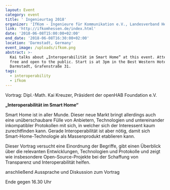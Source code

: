 ```yaml
---
layout: Event
category: event
title: ' Ingenieurtag 2018'
organizer: 'IfKom - Ingenieure für Kommunikation e.V., Landesverband Hessen'
link: 'http://ifkomhessen.de/index.html'
date: '2018-06-08T15:00:00+02:00'
end_date: '2018-06-08T16:30:00+02:00'
location: 'Darmstadt, Germany'
event_image: /uploads/ifkom.png
abstract: >-
  Kai talks about „Interoperabilität im Smart Home“ at this event. Attendance is
  free and open to the public. Start is at 3pm in the Best Western Hotel
  Darmstadt, Grafenstraße 31.
tags:
  - interoperability
  - ifkom
---
```

Vortrag: Dipl.-Math. Kai Kreuzer, Präsident der openHAB Foundation e.V.

**„Interoperabilität im Smart Home“**

Smart Home ist in aller Munde. Dieser neue Markt bringt allerdings auch eine unüberschaubare Fülle von Anbietern, Technologien und untereinander inkompatibler Protokollen mit sich, in welcher sich der Interessent kaum zurechtfinden kann. Gerade Interoperabilität ist aber nötig, damit sich Smart-Home-Technologie als Massenprodukt etablieren kann.

Dieser Vortrag versucht eine Einordnung der Begriffe, gibt einen Überblick über die relevanten Entwicklungen, Technologien und Protokolle und zeigt wie insbesondere Open-Source-Projekte bei der Schaffung von Transparenz und Interoperabilität helfen.

 

anschließend Aussprache und Diskussion zum Vortrag



Ende gegen 16.30 Uhr
